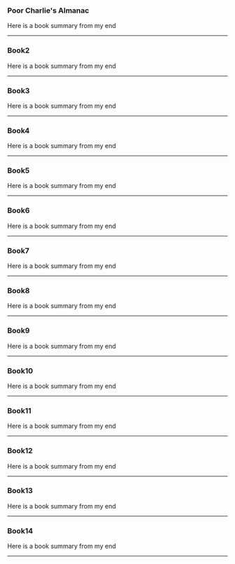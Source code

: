 <!---
layout: page
title: "Book Summaries"
description: "Books Summaries"
permalink: /summaries/
-->


### Poor Charlie's Almanac

Here is a book summary from my end 

---

### Book2

Here is a book summary from my end 

---

### Book3

Here is a book summary from my end 

---

### Book4

Here is a book summary from my end 

---

### Book5

Here is a book summary from my end 

---

### Book6

Here is a book summary from my end 

---

### Book7

Here is a book summary from my end 

---

### Book8

Here is a book summary from my end 

---

### Book9

Here is a book summary from my end 

---

### Book10

Here is a book summary from my end 

---

### Book11

Here is a book summary from my end 

---

### Book12

Here is a book summary from my end 

---

### Book13

Here is a book summary from my end 

---

### Book14

Here is a book summary from my end 

---

